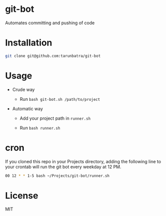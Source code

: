 # git-bot
Automates committing and pushing of code

# Installation
```sh
git clone git@github.com:tarunbatra/git-bot
```

# Usage
* Crude way

  - Run
  `bash git-bot.sh /path/to/project`


* Automatic way

  - Add your project path in `runner.sh`

  - Run `bash runner.sh`

# cron
If you cloned this repo in your Projects directory, adding the following line to your crontab will run the git bot every weekday at 12 PM.

```sh
00 12 * * 1-5 bash ~/Projects/git-bot/runner.sh
```

# License
MIT
